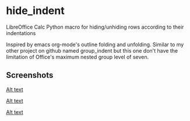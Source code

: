 # hide_indent
LibreOffice Calc Python macro for hiding/unhiding rows according to their indentations

Inspired by emacs org-mode's outline folding and unfolding. Similar to my other project on github named group_indent but this one don't have the limitation of Office's maximum nested group level of seven. 

## Screenshots
[Alt text](expand_all.png)

[Alt text](collapse_all.png)

[Alt text](expand_one_lvl.png)
